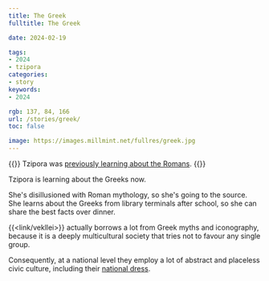 ```yaml
---
title: The Greek
fulltitle: The Greek

date: 2024-02-19

tags:
- 2024
- tzipora
categories:
- story
keywords:
- 2024

rgb: 137, 84, 166
url: /stories/greek/
toc: false

image: https://images.millmint.net/fullres/greek.jpg
---
```

{{<note caption>}}
Tzipora was [previously learning about the Romans](/stories/library-terminal/).
{{</note>}}

Tzipora is learning about the Greeks now.

She's disillusioned with Roman mythology, so she's going to the source. She learns about the Greeks from library terminals after school, so she can share the best facts over dinner.

{{<link/vekllei>}} actually borrows a lot from Greek myths and iconography, because it is a deeply multicultural society that tries not to favour any single group.

Consequently, at a national level they employ a lot of abstract and placeless civic culture, including their [national dress](/stories/national-dress/).